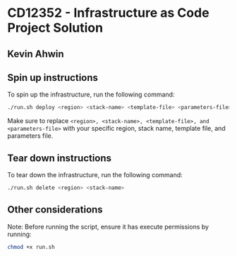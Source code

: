 # CD12352 - Infrastructure as Code Project Solution
## Kevin Ahwin

## Spin up instructions
To spin up the infrastructure, run the following command:

```sh
./run.sh deploy <region> <stack-name> <template-file> <parameters-file>
```

Make sure to replace ``` <region>, <stack-name>, <template-file>, and <parameters-file> ``` with your specific region, stack name, template file, and parameters file.

## Tear down instructions
To tear down the infrastructure, run the following command:
```sh
./run.sh delete <region> <stack-name>
```

## Other considerations
Note: Before running the script, ensure it has execute permissions by running:

```sh
chmod +x run.sh
```